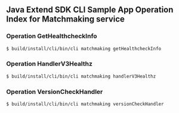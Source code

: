 ## Java Extend SDK CLI Sample App Operation Index for Matchmaking service

### Operation GetHealthcheckInfo

```sh
$ build/install/cli/bin/cli matchmaking getHealthcheckInfo
```

### Operation HandlerV3Healthz

```sh
$ build/install/cli/bin/cli matchmaking handlerV3Healthz
```

### Operation VersionCheckHandler

```sh
$ build/install/cli/bin/cli matchmaking versionCheckHandler
```

